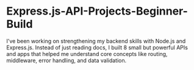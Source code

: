 # Express.js-API-Projects-Beginner-Build
I've been working on strengthening my backend skills with Node.js and Express.js. Instead of just reading docs, I built 8 small but powerful APIs and apps that helped me understand core concepts like routing, middleware, error handling, and data validation.
